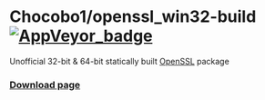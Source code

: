 # Chocobo1/openssl_win32-build [![AppVeyor_badge]][AppVeyor_link]

[AppVeyor_badge]: https://ci.appveyor.com/api/projects/status/github/Chocobo1/openssl_win32-build?branch=master&svg=true
[AppVeyor_link]: https://ci.appveyor.com/project/Chocobo1/openssl-win32-build


Unofficial 32-bit & 64-bit statically built [OpenSSL](https://www.openssl.org/) package


### [Download page](https://github.com/Chocobo1/openssl_win32-build/releases)
